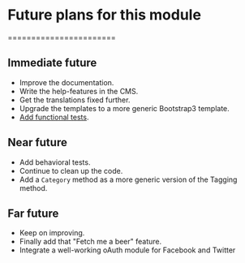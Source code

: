# Future plans for this module
=======================

## Immediate future

* Improve the documentation.
* Write the help-features in the CMS.
* Get the translations fixed further.
* Upgrade the templates to a more generic Bootstrap3 template.
* [Add functional tests](docs/en/Tests).

## Near future

* Add behavioral tests.
* Continue to clean up the code.
* Add a `Category` method as a more generic version of the Tagging method.

## Far future

* Keep on improving.
* Finally add that "Fetch me a beer" feature.
* Integrate a well-working oAuth module for Facebook and Twitter